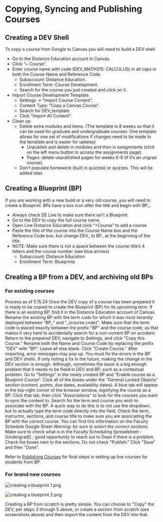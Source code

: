 # Copying, Syncing and Publishing Courses

## Creating a DEV Shell
To copy a course from Google to Canvas you will need to build a DEV shell.
- Go to the Distance Education account in Canvas.
- Click “+ Course”.
- Enter course name with code (DEV_MATH215: CALCULUS) in all caps in both the Course Name and Reference Code.
  - Subaccount: Distance Education. 
  - Enrollment Term: Course Development.
  - Search for the course you just created and click on it.
- Import Course Development Template.
  - Settings -> “Import Course Content”.
  - Content Type: “Copy a Canvas Course”.
  - Search for DEV_template.
  - Click “Import All Content”.
- Clean up:
  - Delete extra modules and items. (The template is 8 weeks so that it can be used for graduate and undergraduate courses. One template allows for one set of modifications if changes need to be made to the template and is easier for upkeep)
    - Unpublish and delete in modules and then in assignments (click on the left menu button to access the assignments page).
    - Pages: delete unpublished pages for weeks 6-8 (if it’s an ungrad course).
  - Don’t populate homework (built in quizzes) or quizzes. This will be added later.
## Creating a Blueprint (BP)
If you are working with a new build or a very old course, you will need to create a Blueprint. BPs have a box icon after the title and begin with BP_.
- Always check DE Live to make sure there isn’t a Blueprint.
- Go to the DEV to copy the full course name.
- Open Live Distance Education and click “+Course” to add a course.
- Paste the title of the course into the Course Name box and the Reference Code box, but change DEV_ to BP_ at the beginning of the title. 
- NOTE: Make sure there is not a space between the course title’s 4 letters and the course number (see blue arrows)
  - Subaccount: Distance Education
  - Enrollment Term: Blueprints

## Creating a BP from a DEV, and archiving old BPs

### For existing courses
<note>Process as of 5.15.24</note>
Once the DEV copy of a course has been prepared it is ready to be copied to create the Blueprint (BP) for its upcoming term.
<procedure default-state="collapsed">
<step>If there is an existing BP, find it in the Distance Education account of Canvas.</step>
<step>Rename the existing BP with the term code for which it was most recently deployed between "BP_" and "_{course code}". <warning>Make sure that the term code is placed exactly between the prefix "BP" and the course code, as that makes it very hard to accidentally search for a non-current BP on accident.</warning></step>
<step>Return to the prepared DEV, navigate to Settings, and click "Copy this Course."</step>
<step>Rename both the Name and Course Code by replacing the prefix "DEV" with "BP". Leave all else blank. </step>
<step>Click "Create Course."</step>
<step>After importing, error messages may pop up. You must fix the errors in the BP and DEV shells. If only noting a fix in the future, making the change in the DEV section is enough. Although, sometimes the issue is a big enough problem that it needs to be fixed in DEV and BP, such as a contextual problem.</step>
<step>Go to “Settings” in the newly created BP and “Enable course as a Blueprint Course”.</step>
<step>Click all of the boxes under the “General Locked Objects” section (content, points, due dates, availability dates).</step>
<step>A blue tab will appear in the top-right corner of the browser window, signifying the course as a BP. Click that tab, then click "Associations" to look for the courses you want to sync the content to.</step>
<step>Search for the term and course you wish to associate with the BP. <note>A quick way to do this is to not use the dropdown, but to actually type the term code directly into the field. </note></step>
<step>Check the term, instructor, sections, and course title to make sure you are associating the BP with the correct course. You can find this information on the Faculty Schedule Google Sheet *Warning: be sure to select the correct sections.*</step>
<step>Make sure to check what is in the Faculty Scheduling Spreadsheet - [Undergrad]( ; good opportunity to reach out to Dean if there is a problem.</step>
<step>Check the boxes next to the sections. Do not check "Publish."</step>
<step>Click "Save" and then "Done".</step>
</procedure>
<p>Refer to <a href="Publishing-Courses.md">Publishing Courses</a> for final steps in setting up live courses for students from BP. </p>

### For brand new courses
![creating a blueprint 1.png](creating_a_blueprint_1.png)

![creating a blueprint 2.png](creating_a_blueprint_2.png)
<p>Creating a BP from scratch is pretty simple. You can choose to "Copy" the DEV, per steps 3 through 5 above, or create a section from scratch (see screenshots above) and then import the content from the DEV into that.</p>